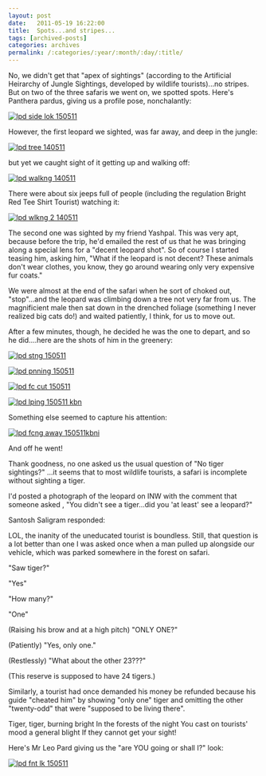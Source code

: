 ```yaml
---
layout: post
date:	2011-05-19 16:22:00
title:  Spots...and stripes...
tags: [archived-posts]
categories: archives
permalink: /:categories/:year/:month/:day/:title/
---
```

No, we didn't get that "apex of sightings" (according to the Artificial Heirarchy of Jungle Sightings, developed by  wildlife tourists)...no stripes. But on two of the three safaris we went on, we spotted spots. Here's Panthera pardus, giving us a profile pose, nonchalantly:


<a href="http://s1142.photobucket.com/albums/n602/Deepapctrsglr/?action=view&amp;current=IMG_5344.jpg" target="_blank"><img src="http://i1142.photobucket.com/albums/n602/Deepapctrsglr/IMG_5344.jpg" border="0" alt="lpd side lok 150511"></a>

<lj-cut text="some more about leopards and tigers">

However, the first leopard we sighted,  was far away, and deep in the jungle:

<a href="http://s1142.photobucket.com/albums/n602/Deepapctrsglr/?action=view&amp;current=IMG_4641.jpg" target="_blank"><img src="http://i1142.photobucket.com/albums/n602/Deepapctrsglr/IMG_4641.jpg" border="0" alt="lpd tree 140511"></a> 


but yet we caught sight of it getting up and walking off:



<a href="http://s1142.photobucket.com/albums/n602/Deepapctrsglr/?action=view&amp;current=IMG_4824-1.jpg" target="_blank"><img src="http://i1142.photobucket.com/albums/n602/Deepapctrsglr/IMG_4824-1.jpg" border="0" alt="lpd walkng 140511"></a>

There were about six jeeps full of people (including the regulation Bright Red Tee Shirt Tourist) watching it:


<a href="http://s1142.photobucket.com/albums/n602/Deepapctrsglr/?action=view&amp;current=IMG_4830.jpg" target="_blank"><img src="http://i1142.photobucket.com/albums/n602/Deepapctrsglr/IMG_4830.jpg" border="0" alt="lpd wlkng 2 140511"></a>

The second one was sighted by my friend Yashpal. This was very apt, because before the trip, he'd emailed the rest of us that he was bringing along a special lens for a "decent leopard shot". So of course I started teasing him, asking him, "What if the leopard is not decent? These animals don't wear clothes, you know, they go around wearing only very expensive fur coats."  

We were almost at the end of the safari when he sort of choked out, "stop"...and the leopard was climbing down a tree not very far from us. The magnificient male then sat down in the drenched foliage (something I never realized big cats do!) and waited patiently, I think, for us to move out.

After a few minutes, though, he decided he was the one to depart, and so he did....here are the shots of him in the greenery:

<a href="http://s1142.photobucket.com/albums/n602/Deepapctrsglr/?action=view&amp;current=IMG_5357.jpg" target="_blank"><img src="http://i1142.photobucket.com/albums/n602/Deepapctrsglr/IMG_5357.jpg" border="0" alt="lpd stng 150511"></a>

<a href="http://s1142.photobucket.com/albums/n602/Deepapctrsglr/?action=view&amp;current=IMG_5360.jpg" target="_blank"><img src="http://i1142.photobucket.com/albums/n602/Deepapctrsglr/IMG_5360.jpg" border="0" alt="lpd pnning 150511"></a>

<a href="http://s1142.photobucket.com/albums/n602/Deepapctrsglr/?action=view&amp;current=IMG_5366.jpg" target="_blank"><img src="http://i1142.photobucket.com/albums/n602/Deepapctrsglr/IMG_5366.jpg" border="0" alt="lpd fc cut 150511"></a>


<a href="http://s1142.photobucket.com/albums/n602/Deepapctrsglr/?action=view&amp;current=IMG_5367.jpg" target="_blank"><img src="http://i1142.photobucket.com/albums/n602/Deepapctrsglr/IMG_5367.jpg" border="0" alt="lpd lping 150511 kbn"></a>

Something else seemed to capture his attention:


<a href="http://s1142.photobucket.com/albums/n602/Deepapctrsglr/?action=view&amp;current=IMG_5369.jpg" target="_blank"><img src="http://i1142.photobucket.com/albums/n602/Deepapctrsglr/IMG_5369.jpg" border="0" alt="lpd fcng away 150511kbni"></a>

And off he went!

Thank goodness, no one asked us the usual question of "No tiger sightings?" ...it seems that to most wildlife tourists, a safari is incomplete without sighting a tiger.

I'd posted a photograph of the leopard on INW  with the comment that someone asked <lj user="gaur36">, "You didn't see a tiger...did you 'at least' see a leopard?"

Santosh Saligram responded:

LOL, the inanity of the uneducated tourist is boundless.  Still, that question is a lot better than one I was asked once when a man pulled up alongside our vehicle, which was parked somewhere in the forest on safari.

"Saw tiger?"

"Yes"

"How many?"

"One"

(Raising his brow and at a high pitch) "ONLY ONE?"

(Patiently) "Yes, only one."

(Restlessly) "What about the other 23???"

(This reserve is supposed to have 24 tigers.)

Similarly, a tourist had once demanded his money be refunded because his guide "cheated him" by showing "only one" tiger and omitting the other "twenty-odd" that were "supposed to be living there". 

Tiger, tiger, burning bright
In the forests of the night
You cast on tourists' mood a general blight
If they cannot get your sight!


</lj-cut>

Here's Mr Leo Pard giving us the "are YOU going or shall I?" look:


<a href="http://s1142.photobucket.com/albums/n602/Deepapctrsglr/?action=view&amp;current=IMG_5345.jpg" target="_blank"><img src="http://i1142.photobucket.com/albums/n602/Deepapctrsglr/IMG_5345.jpg" border="0" alt="lpd fnt lk 150511"></a>
